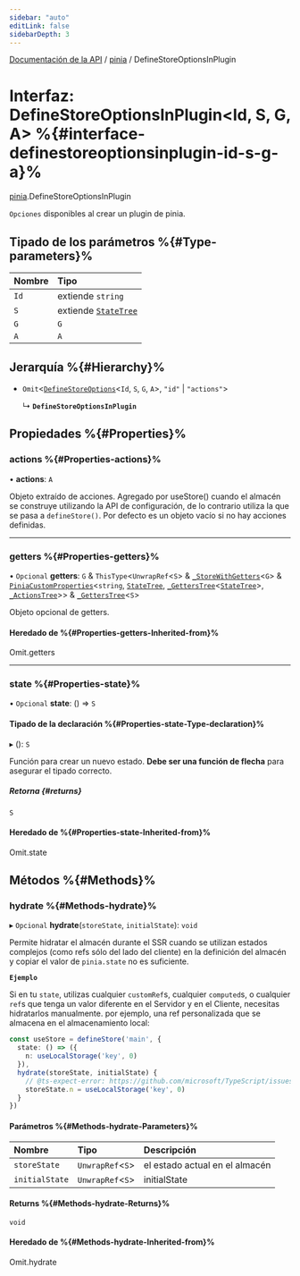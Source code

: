 ```yaml
---
sidebar: "auto"
editLink: false
sidebarDepth: 3
---
```


[Documentación de la API](../index.md) / [pinia](../modules/pinia.md) / DefineStoreOptionsInPlugin

# Interfaz: DefineStoreOptionsInPlugin<Id, S, G, A\> %{#interface-definestoreoptionsinplugin-id-s-g-a}%

[pinia](../modules/pinia.md).DefineStoreOptionsInPlugin

`Opciones` disponibles al crear un plugin de pinia.

## Tipado de los parámetros %{#Type-parameters}%

| Nombre | Tipo |
| :------ | :------ |
| `Id` | extiende `string` |
| `S` | extiende [`StateTree`](../modules/pinia.md#statetree) |
| `G` | `G` |
| `A` | `A` |

## Jerarquía %{#Hierarchy}%

- `Omit`<[`DefineStoreOptions`](pinia.DefineStoreOptions.md)<`Id`, `S`, `G`, `A`\>, ``"id"`` \| ``"actions"``\>

  ↳ **`DefineStoreOptionsInPlugin`**

## Propiedades %{#Properties}%

### actions %{#Properties-actions}%

• **actions**: `A`

Objeto extraído de acciones. Agregado por useStore() cuando el almacén se construye
utilizando la API de configuración, de lo contrario utiliza la que se pasa a `defineStore()`.
Por defecto es un objeto vacío si no hay acciones definidas.

___

### getters %{#Properties-getters}%

• `Opcional` **getters**: `G` & `ThisType`<`UnwrapRef`<`S`\> & [`_StoreWithGetters`](../modules/pinia.md#_storewithgetters)<`G`\> & [`PiniaCustomProperties`](pinia.PiniaCustomProperties.md)<`string`, [`StateTree`](../modules/pinia.md#statetree), [`_GettersTree`](../modules/pinia.md#_getterstree)<[`StateTree`](../modules/pinia.md#statetree)\>, [`_ActionsTree`](../modules/pinia.md#_actionstree)\>\> & [`_GettersTree`](../modules/pinia.md#_getterstree)<`S`\>

Objeto opcional de getters.

#### Heredado de %{#Properties-getters-Inherited-from}%

Omit.getters

___

### state %{#Properties-state}%

• `Opcional` **state**: () => `S`

#### Tipado de la declaración %{#Properties-state-Type-declaration}%

▸ (): `S`

Función para crear un nuevo estado. **Debe ser una función de flecha** para asegurar
el tipado correcto.

##### Retorna {#returns}

`S`

#### Heredado de %{#Properties-state-Inherited-from}%

Omit.state

## Métodos %{#Methods}%

### hydrate %{#Methods-hydrate}%

▸ `Opcional` **hydrate**(`storeState`, `initialState`): `void`

Permite hidratar el almacén durante el SSR cuando se utilizan estados complejos (como refs sólo del lado del cliente) en la definición del almacén y copiar el valor de `pinia.state` no es suficiente.

**`Ejemplo`**

Si en tu `state`, utilizas cualquier `customRef`s, cualquier `computed`s, o cualquier `ref`s que tenga un valor diferente en el Servidor y en el Cliente, necesitas hidratarlos manualmente. por ejemplo, una ref personalizada que se almacena en el almacenamiento local:

```ts
const useStore = defineStore('main', {
  state: () => ({
    n: useLocalStorage('key', 0)
  }),
  hydrate(storeState, initialState) {
    // @ts-expect-error: https://github.com/microsoft/TypeScript/issues/43826
    storeState.n = useLocalStorage('key', 0)
  }
})
```

#### Parámetros %{#Methods-hydrate-Parameters}%

| Nombre | Tipo | Descripción |
| :------ | :------ | :------ |
| `storeState` | `UnwrapRef`<`S`\> | el estado actual en el almacén |
| `initialState` | `UnwrapRef`<`S`\> | initialState |

#### Returns %{#Methods-hydrate-Returns}%

`void`

#### Heredado de %{#Methods-hydrate-Inherited-from}%

Omit.hydrate
